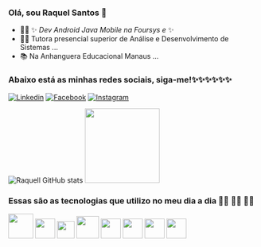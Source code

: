 ### Olá, sou Raquel Santos 👋
- 👩‍💻 ✨ _Dev Android Java Mobile na Foursys e_ ✨
- 👩‍🏫 Tutora presencial superior de Análise e Desenvolvimento de Sistemas ...
- 📚 Na Anhanguera Educacional Manaus ...
### Abaixo está as minhas redes sociais, siga-me!✨✨✨✨✨✨

[![Linkedin](https://img.shields.io/badge/LinkedIn-0077B5?style=for-the-badge&logo=linkedin&logoColor=white)](https://www.linkedin.com/in/raquellsanntos/)
[![Facebook](https://img.shields.io/badge/Facebook-1877F2?style=for-the-badge&logo=facebook&logoColor=white)](https://www.facebook.com/raquel.araujo.s/)
[![Instagram](https://img.shields.io/badge/Instagram-E4405F?style=for-the-badge&logo=instagram&logoColor=white)](https://www.instagram.com/raquel.dev.android.mobile.java/?r=nametag/)

![Raquell GitHub stats](https://github-readme-stats.vercel.app/api?username=raquellsanntos&show_icons=true&theme=radical)
<img height="150em" src="https://github-readme-stats.vercel.app/api/top-langs/?username=raquellsanntos&layout=compact&langs_count=16&theme=dark"/>

### Essas são as tecnologias que utilizo no meu dia a dia 👩‍💻 👩‍💻 👩‍💻
<div>
   <img height="50em" src="https://cdn.jsdelivr.net/gh/devicons/devicon/icons/java/java-original-wordmark.svg" />     
    <img height="40em" src="https://cdn.jsdelivr.net/gh/devicons/devicon/icons/androidstudio/androidstudio-original.svg" />
      <img height="35em" src="https://cdn.jsdelivr.net/gh/devicons/devicon/icons/kotlin/kotlin-original.svg" />
       <img height="45em" src="https://cdn.jsdelivr.net/gh/devicons/devicon/icons/android/android-plain-wordmark.svg" />
        <img height="40em" src="https://cdn.jsdelivr.net/gh/devicons/devicon/icons/unity/unity-original.svg" />
         <img height="40em" src="https://cdn.jsdelivr.net/gh/devicons/devicon/icons/csharp/csharp-original.svg" />
            <img height="40em" src="https://cdn.jsdelivr.net/gh/devicons/devicon/icons/git/git-plain.svg" />
            <img height="40em" src="https://cdn.jsdelivr.net/gh/devicons/devicon/icons/github/github-original-wordmark.svg" />
</div>

